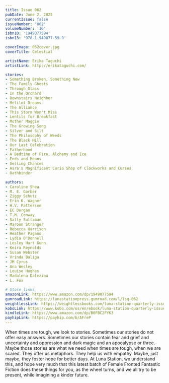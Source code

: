 ```yaml
---
title: Issue 062
pubDate: June 2, 2025
currentIssue: false
issueNumber: '062'
volumeNumber: '16' 
isbn10: '1949077594'
isbn13: '978-1-949077-59-9'

coverImage: 062cover.jpg
coverTitle: Celestial

artistName: Erika Taguchi
artistLink: http://erikataguchi.com/

stories: 
- Something Broken, Something New
- The Family Ghosts
- Through Glass
- In the Orchard
- Downstairs Neighbor
- Melilot Dreams
- The Alliance
- This Storm Won't Miss
- Lentils for Breakfast
- Mother Maggie
- The Growing Song
- Silver and Silt
- The Philosophy of Weeds
- The Black Hill
- Our Last Celebration
- Fatherhood
- A Bedtime of Fire, Alchemy and Ice
- Ends and Means
- Selling Chances
- Asra's Magnificent Curio Shop of Clockworks and Curses
- Oathbinder

authors: 
- Caroline Shea
- M. E. Garber
- Ziggy Schutz
- Erin K. Wagner
- H.V. Patterson
- EC Dorgan
- T.M. Conway
- Sally Sultzman
- Maroon Stranger
- Rebecca Harrison
- Heather Pagano
- Lydia O'Donnell
- Lesley Hart Gunn
- Keira Reynolds
- Susan Webster
- Vrinda Baliga
- JM Cyrus
- Ana Wesley
- Louise Hughes
- Madalena Daleziou
- L. Fox

# Store links
amazonLink: https://www.amazon.com/dp/1949077594
gumroadLink: https://lunastationpress.gumroad.com/l/lsq-062
weightlessLink: https://weightlessbooks.com/luna-station-quarterly-issue-062/
koboLink: https://www.kobo.com/us/en/ebook/luna-station-quarterly-issue-062
kindleLink: https://www.amazon.com/dp/B0FBC2FYK3
payhipLink: https://payhip.com/b/AFreP
---
```


When times are tough, we look to stories. Sometimes our stories do not offer easy answers. Sometimes our stories contain fear and grief and uncertainty and oppression and dark magic and an apocalypse or three. Maybe those stories are what we need when times are tough, when we are scared. They offer us metaphors. They help us with empathy. Maybe, just maybe, they foster hope for better days. At Luna Station, we understand this, and hope very much that this latest batch of Female Fronted Fantastic Fiction does these things for you, as the wheel turns, and we all try to be present, while imagining a kinder future.
